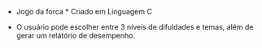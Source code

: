 * Jogo da forca *
Criado em Linguagem C
- O usuário pode escolher entre 3 níveis de difuldades e temas, além de gerar um relátório de desempenho.  
